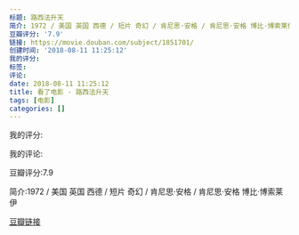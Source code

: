 ```yaml
---
标题: 路西法升天
简介: 1972 / 美国 英国 西德 / 短片 奇幻 / 肯尼思·安格 / 肯尼思·安格 博比·博索莱伊
豆瓣评分: '7.9'
链接: https://movie.douban.com/subject/1851701/
创建时间: '2018-08-11 11:25:12'
我的评分:
标签:
评论:
date: 2018-08-11 11:25:12
title: 看了电影 - 路西法升天
tags: [电影]
categories: []
---
```


我的评分:

我的评论:

豆瓣评分:7.9

简介:1972 / 美国 英国 西德 / 短片 奇幻 / 肯尼思·安格 / 肯尼思·安格 博比·博索莱伊

[豆瓣链接](https://movie.douban.com/subject/1851701/)

